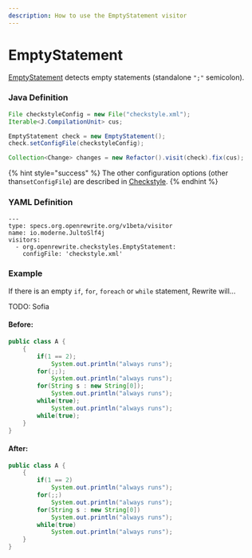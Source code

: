 ```yaml
---
description: How to use the EmptyStatement visitor
---
```


# EmptyStatement

[EmptyStatement](https://checkstyle.sourceforge.io/config_coding.html#EmptyStatement) detects empty statements \(standalone `";"` semicolon\).

### Java Definition 

```java
File checkstyleConfig = new File("checkstyle.xml");
Iterable<J.CompilationUnit> cus;

EmptyStatement check = new EmptyStatement();
check.setConfigFile(checkstyleConfig);

Collection<Change> changes = new Refactor().visit(check).fix(cus);
```

{% hint style="success" %}
The other configuration options \(other than`setConfigFile`\) are described in [Checkstyle](./#configuration-options).
{% endhint %}

### YAML Definition

```text
---
type: specs.org.openrewrite.org/v1beta/visitor
name: io.moderne.JultoSlf4j
visitors:
  - org.openrewrite.checkstyles.EmptyStatement:
    configFile: 'checkstyle.xml'
```

### Example

If there is an empty `if`, `for`, `foreach` or `while` statement, Rewrite will...

TODO: Sofia

#### Before:

```java
public class A {
    {
        if(1 == 2);
            System.out.println("always runs");
        for(;;);
            System.out.println("always runs");
        for(String s : new String[0]);
            System.out.println("always runs");
        while(true);
            System.out.println("always runs");
        while(true);
    }
}
```

#### After:

```java
public class A {
    {
        if(1 == 2)
            System.out.println("always runs");
        for(;;)
            System.out.println("always runs");
        for(String s : new String[0])
            System.out.println("always runs");
        while(true)
            System.out.println("always runs");
    }
}
```

